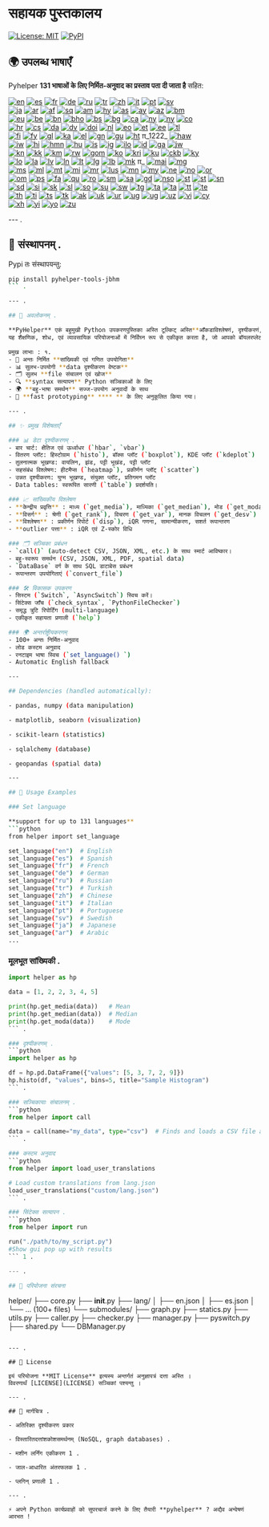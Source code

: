 # सहायक पुस्तकालय

[![License: MIT](https://img.shields.io/badge/License-MIT-yellow.svg)](LICENSE) [![PyPI](https://img.shields.io/pypi/v/pyhelper-tools-jbhm?style=for-the-badge&label=PyPI&color=blue)](https://pypi.org/project/pyhelper-tools-jbhm/)

## 🌍 उपलब्ध भाषाएँ

Pyhelper **131 भाषाओं के लिए निर्मित-अनुवाद का प्रस्ताव पता दी जाता है** सहित:

[![en](https://img.shields.io/badge/lang-en-red.svg)](readme/README.md) [![es](https://img.shields.io/badge/lang-es-yellow.svg)](readme/README.es.md) [![fr](https://img.shields.io/badge/lang-fr-blue.svg)](readme/README.fr.md) [![de](https://img.shields.io/badge/lang-de-green.svg)](readme/README.de.md) [![ru](https://img.shields.io/badge/lang-ru-purple.svg)](readme/README.ru.md) [![tr](https://img.shields.io/badge/lang-tr-orange.svg)](readme/README.tr.md) [![zh](https://img.shields.io/badge/lang-zh-black.svg)](readme/README.zh.md) [![it](https://img.shields.io/badge/lang-it-lightgrey.svg)](readme/README.it.md) [![pt](https://img.shields.io/badge/lang-pt-brightgreen.svg)](readme/README.pt.md) [![sv](https://img.shields.io/badge/lang-sv-blue.svg)](readme/README.sv.md)  
[![ja](https://img.shields.io/badge/lang-ja-red.svg)](readme/README.ja.md) [![ar](https://img.shields.io/badge/lang-ar-brown.svg)](readme/README.ar.md) [![af](https://img.shields.io/badge/lang-af-orange.svg)](readme/README.af.md) [![sq](https://img.shields.io/badge/lang-sq-blue.svg)](readme/README.sq.md) [![am](https://img.shields.io/badge/lang-am-green.svg)](readme/README.am.md) [![hy](https://img.shields.io/badge/lang-hy-red.svg)](readme/README.hy.md) [![as](https://img.shields.io/badge/lang-as-purple.svg)](readme/README.as.md) [![ay](https://img.shields.io/badge/lang-ay-brown.svg)](readme/README.ay.md) [![az](https://img.shields.io/badge/lang-az-lightblue.svg)](readme/README.az.md) [![bm](https://img.shields.io/badge/lang-bm-darkgreen.svg)](readme/README.bm.md)  
[![eu](https://img.shields.io/badge/lang-eu-pink.svg)](readme/README.eu.md) [![be](https://img.shields.io/badge/lang-be-darkblue.svg)](readme/README.be.md) [![bn](https://img.shields.io/badge/lang-bn-teal.svg)](readme/README.bn.md) [![bho](https://img.shields.io/badge/lang-bho-orange.svg)](readme/README.bho.md) [![bs](https://img.shields.io/badge/lang-bs-purple.svg)](readme/README.bm.md) [![bg](https://img.shields.io/badge/lang-bg-green.svg)](readme/README.bg.md) [![ca](https://img.shields.io/badge/lang-ca-yellow.svg)](readme/README.ca.md) [![ny](https://img.shields.io/badge/lang-ny-red.svg)](readme/README.ny.md) [![ny](https://img.shields.io/badge/lang-ny-red.svg)](readme/README.ny.md) [![co](https://img.shields.io/badge/lang-co-green.svg)](readme/README.co.md)  
[![hr](https://img.shields.io/badge/lang-hr-blue.svg)](readme/README.hr.md) [![cs](https://img.shields.io/badge/lang-cs-red.svg)](readme/README.cs.md) [![da](https://img.shields.io/badge/lang-da-purple.svg)](readme/README.da.md) [![dv](https://img.shields.io/badge/lang-dv-orange.svg)](readme/README.dv.md) [![doi](https://img.shields.io/badge/lang-doi-brown.svg)](readme/README.doi.md) [![nl](https://img.shields.io/badge/lang-nl-orange.svg)](readme/README.nl.md) [![eo](https://img.shields.io/badge/lang-eo-green.svg)](readme/README.eo.md) [![et](https://img.shields.io/badge/lang-et-blue.svg)](readme/README.et.md) [![ee](https://img.shields.io/badge/lang-ee-red.svg)](readme/README.ee.md) [![tl](https://img.shields.io/badge/lang-tl-purple.svg)](readme/README.tl.md)  
[![fi](https://img.shields.io/badge/lang-fi-blue.svg)](readme/README.fi.md) [![fy](https://img.shields.io/badge/lang-fy-orange.svg)](readme/README.fy.md) [![gl](https://img.shields.io/badge/lang-gl-green.svg)](readme/README.gl.md) [![ka](https://img.shields.io/badge/lang-ka-red.svg)](readme/README.ka.md) [![el](https://img.shields.io/badge/lang-el-blue.svg)](readme/README.el.md) [![gn](https://img.shields.io/badge/lang-gn-purple.svg)](readme/README.gn.md) [![gu](https://img.shields.io/badge/lang-gu-orange.svg)](readme/README.gu.md) [![ht](https://img.shields.io/badge/lang-ht-green.svg)](readme/README.ht.md) π_1222_ [![haw](https://img.shields.io/badge/lang-haw-red.svg)](readme/README.haw.md)  
[![iw](https://img.shields.io/badge/lang-iw-purple.svg)](readme/README.iw.md) [![hi](https://img.shields.io/badge/lang-hi-orange.svg)](readme/README.hi.md) [![hmn](https://img.shields.io/badge/lang-hmn-green.svg)](readme/README.hmn.md) [![hu](https://img.shields.io/badge/lang-hu-blue.svg)](readme/README.hu.md) [![is](https://img.shields.io/badge/lang-is-red.svg)](readme/README.is.md) [![ig](https://img.shields.io/badge/lang-ig-purple.svg)](readme/README.ig.md) [![ilo](https://img.shields.io/badge/lang-ilo-orange.svg)](readme/README.ilo.md) [![id](https://img.shields.io/badge/lang-id-green.svg)](readme/README.id.md) [![ga](https://img.shields.io/badge/lang-ga-blue.svg)](readme/README.ga.md) [![jw](https://img.shields.io/badge/lang-jw-red.svg)](readme/README.jw.md)  
[![kn](https://img.shields.io/badge/lang-kn-purple.svg)](readme/README.kn.md) [![kk](https://img.shields.io/badge/lang-kk-orange.svg)](readme/README.kk.md) [![km](https://img.shields.io/badge/lang-km-green.svg)](readme/README.km.md) [![rw](https://img.shields.io/badge/lang-rw-blue.svg)](readme/README.rw.md) [![gom](https://img.shields.io/badge/lang-gom-red.svg)](readme/README.gom.md) [![ko](https://img.shields.io/badge/lang-ko-purple.svg)](readme/README.ko.md) [![kri](https://img.shields.io/badge/lang-kri-orange.svg)](readme/README.kri.md) [![ku](https://img.shields.io/badge/lang-ku-green.svg)](readme/README.ku.md) [![ckb](https://img.shields.io/badge/lang-ckb-blue.svg)](readme/README.ckb.md) [![ky](https://img.shields.io/badge/lang-ky-red.svg)](readme/README.ky.md)  
[![lo](https://img.shields.io/badge/lang-lo-purple.svg)](readme/README.lo.md) [![la](https://img.shields.io/badge/lang-la-orange.svg)](readme/README.la.md) [![lv](https://img.shields.io/badge/lang-lv-green.svg)](readme/README.lv.md) [![ln](https://img.shields.io/badge/lang-ln-blue.svg)](readme/README.ln.md) [![lt](https://img.shields.io/badge/lang-lt-red.svg)](readme/README.lt.md) [![lg](https://img.shields.io/badge/lang-lg-purple.svg)](readme/README.lg.md) [![lb](https://img.shields.io/badge/lang-lb-orange.svg)](readme/README.lb.md) [![mk](https://img.shields.io/badge/lang-mk-green.svg)](readme/README.mk.md) π_ [![mai](https://img.shields.io/badge/lang-mai-blue.svg)](readme/README.mai.md) [![mg](https://img.shields.io/badge/lang-mg-red.svg)](readme/README.mg.md)  
[![ms](https://img.shields.io/badge/lang-ms-purple.svg)](readme/README.ms.md) [![ml](https://img.shields.io/badge/lang-ml-orange.svg)](readme/README.ml.md) [![mt](https://img.shields.io/badge/lang-mt-green.svg)](readme/README.mt.md) [![mi](https://img.shields.io/badge/lang-mi-blue.svg)](readme/README.mi.md) [![mr](https://img.shields.io/badge/lang-mr-red.svg)](readme/README.mr.md) [![lus](https://img.shields.io/badge/lang-lus-purple.svg)](readme/README.lus.md) [![mn](https://img.shields.io/badge/lang-mn-orange.svg)](readme/README.mn.md) [![my](https://img.shields.io/badge/lang-my-green.svg)](readme/README.my.md) [![ne](https://img.shields.io/badge/lang-ne-blue.svg)](readme/README.ne.md) [![no](https://img.shields.io/badge/lang-no-red.svg)](readme/README.no.md) [![or](https://img.shields.io/badge/lang-or-purple.svg)](readme/README.or.md)  
[![om](https://img.shields.io/badge/lang-om-orange.svg)](readme/README.om.md) [![ps](https://img.shields.io/badge/lang-ps-green.svg)](readme/README.ps.md) [![fa](https://img.shields.io/badge/lang-fa-blue.svg)](readme/README.fa.md) [![qu](https://img.shields.io/badge/lang-qu-red.svg)](readme/README.qu.md) [![ro](https://img.shields.io/badge/lang-ro-purple.svg)](readme/README.ro.md) [![sm](https://img.shields.io/badge/lang-sm-orange.svg)](readme/README.sm.md) [![sa](https://img.shields.io/badge/lang-sa-green.svg)](readme/README.sa.md) [![gd](https://img.shields.io/badge/lang-gd-blue.svg)](readme/README.gd.md) [![nso](https://img.shields.io/badge/lang-nso-red.svg)](readme/README.nso.md) [![st](https://img.shields.io/badge/lang-st-purple.svg)](readme/README.st.md) [![st](https://img.shields.io/badge/lang-st-purple.svg)](readme/README.st.md) [![sn](https://img.shields.io/badge/lang-sn-orange.svg)](readme/README.sn.md)  
[![sd](https://img.shields.io/badge/lang-sd-green.svg)](readme/README.sd.md) [![si](https://img.shields.io/badge/lang-si-blue.svg)](readme/README.si.md) [![sk](https://img.shields.io/badge/lang-sk-red.svg)](readme/README.sk.md) [![sl](https://img.shields.io/badge/lang-sl-purple.svg)](readme/README.sl.md) [![so](https://img.shields.io/badge/lang-so-orange.svg)](readme/README.so.md) [![su](https://img.shields.io/badge/lang-su-green.svg)](readme/README.su.md) [![sw](https://img.shields.io/badge/lang-sw-blue.svg)](readme/README.sw.md) [![tg](https://img.shields.io/badge/lang-tg-red.svg)](readme/README.tg.md) [![ta](https://img.shields.io/badge/lang-ta-purple.svg)](readme/README.ta.md) [![ta](https://img.shields.io/badge/lang-ta-purple.svg)](readme/README.ta.md) [![tt](https://img.shields.io/badge/lang-tt-orange.svg)](readme/README.tt.md) [![te](https://img.shields.io/badge/lang-te-green.svg)](readme/README.te.md)  
[![th](https://img.shields.io/badge/lang-th-blue.svg)](readme/README.th.md) [![ti](https://img.shields.io/badge/lang-ti-red.svg)](readme/README.ti.md) [![ts](https://img.shields.io/badge/lang-ts-purple.svg)](readme/README.ts.md) [![tk](https://img.shields.io/badge/lang-tk-orange.svg)](readme/README.tk.md) [![ak](https://img.shields.io/badge/lang-ak-green.svg)](readme/README.ak.md) [![uk](https://img.shields.io/badge/lang-uk-blue.svg)](readme/README.uk.md) [![ur](https://img.shields.io/badge/lang-ur-red.svg)](readme/README.ur.md) [![ug](https://img.shields.io/badge/lang-ug-purple.svg)](readme/README.ug.md) [![ug](https://img.shields.io/badge/lang-ug-purple.svg)](readme/README.ug.md) [![uz](https://img.shields.io/badge/lang-uz-orange.svg)](readme/README.uz.md) [![vi](https://img.shields.io/badge/lang-vi-green.svg)](readme/README.vi.md) [![cy](https://img.shields.io/badge/lang-cy-blue.svg)](readme/README.cy.md)  
[![xh](https://img.shields.io/badge/lang-xh-red.svg)](readme/README.xh.md) [![yi](https://img.shields.io/badge/lang-yi-purple.svg)](readme/README.yi.md) [![yo](https://img.shields.io/badge/lang-yo-orange.svg)](readme/README.yo.md) [![zu](https://img.shields.io/badge/lang-zu-green.svg)](readme/README.zu.md)

--- .


## 🚀 संस्थापनम् .

Pypi तः संस्थापयन्तु:

```bash
pip install pyhelper-tools-jbhm
``` .

--- .

## 📖 अवलोकनम् .

**PyHelper** एकं बहुमुखी Python उपकरणपुस्तिका अस्ति टूल्किट् अस्ति**आँकडाविश्लेषणं, दृश्यीकरणं, सांख्यिकीयसञ्चालनं, उपयोगिताकार्यप्रवाहाः च** *  
यह शैक्षणिक, शोध, एवं व्यावसायिक परियोजनाओं में निर्विघ्न रूप से एकीकृत करता है, जो आपको बॉयलरप्लेट कोड की अपेक्षा अंतर्दृष्टि पर ध्यान केंद्रित करने की अनुमति देता है।

प्रमुख लाभाः : १.
- 🧮 अन्तः निर्मित **सांख्यिकी एवं गणित उपयोगिता** 
- 📊 सुलभ-उपयोगी **data दृश्यीकरण वेष्टक** 
- 🗂 सुलभ **file संचालन एवं खोज** 
- 🔍 **syntax सत्यापन** Python सञ्चिकाओं के लिए
- 🌍 **बहु-भाषा समर्थन** सज्ज-उपयोग अनुवादों के साथ
- 🚀 **fast prototyping** **** ** के लिए अनुकूलित किया गया।

--- .

## ✨ प्रमुख विशेषताएँ

### 📊 डेटा दृश्यीकरणम् .
- बार चार्ट: क्षैतिज एवं ऊर्ध्वाधर (`hbar`, `vbar`)  
- वितरण प्लॉट: हिस्टोग्राम (`histo`), बॉक्स प्लॉट (`boxplot`), KDE प्लॉट (`kdeplot`)  
- तुलनात्मक भूखण्ड: वायलिन, झंड, पट्टी भूखंड, पट्टी प्लॉट  
- सहसंबंध विश्लेषण: हीटमैप्स (`heatmap`), प्रकीर्णन प्लॉट् (`scatter`)  
- उन्नत दृश्यीकरण: युग्म भूखण्ड, संयुक्त प्लॉट, प्रतिगमन प्लॉट  
- Data tables: स्वरूपित सारणी (`table`) प्रदर्शयति।  

### 📈 सांख्यिकीय विश्लेषण
- **केन्द्रीय प्रवृत्ति** : माध्य (`get_media`), माध्यिका (`get_median`), मोड (`get_moda`)  
- **विसर्ग** : श्रेणी (`get_rank`), विचरण (`get_var`), मानक विचलन (`get_desv`)  
- **विश्लेषण** : प्रकीर्णन रिपोर्ट (`disp`), iQR गणना, सामान्यीकरण, सशर्त रूपान्तरण  
- **outlier पत्ता** : iQR एवं Z-स्कोर विधि  

### 🗂️ सञ्चिका प्रबंधन
- `call()` (auto-detect CSV, JSON, XML, etc.) के साथ स्मार्ट आविष्कार।  
- बहु-स्वरूप समर्थन (CSV, JSON, XML, PDF, spatial data)  
- `DataBase` वर्ग के साथ SQL डाटाबेस प्रबंधन  
- रूपान्तरण उपयोगिताएं (`convert_file`)  

### 🛠️ विकासक उपकरण
- सिस्टम (`Switch`, `AsyncSwitch`) स्विच करें।  
- सिंटेक्स जाँच (`check_syntax`, `PythonFileChecker`)  
- समृद्ध त्रुटि रिपोर्टिंग (multi-language)  
- एकीकृत सहायता प्रणाली (`help`)  

### 🌍 अन्तर्राष्ट्रीयकरणम्
- 100+ अन्तः निर्मित-अनुवाद  
- लोड कस्टम अनुवाद  
- रनटाइम भाषा स्विच (`set_language() `)  
- Automatic English fallback  

---

## Dependencies (handled automatically):

- pandas, numpy (data manipulation)

- matplotlib, seaborn (visualization)

- scikit-learn (statistics)

- sqlalchemy (database)

- geopandas (spatial data)

---

## 🔧 Usage Examples

### Set language 

**support for up to 131 languages** 
```python
from helper import set_language

set_language("en")  # English
set_language("es")  # Spanish
set_language("fr")  # French
set_language("de")  # German
set_language("ru")  # Russian
set_language("tr")  # Turkish
set_language("zh")  # Chinese
set_language("it")  # Italian
set_language("pt")  # Portuguese
set_language("sv")  # Swedish
set_language("ja")  # Japanese
set_language("ar")  # Arabic
...
```


### मूलभूत सांख्यिकी .
```python
import helper as hp

data = [1, 2, 2, 3, 4, 5]

print(hp.get_media(data))   # Mean
print(hp.get_median(data))  # Median
print(hp.get_moda(data))    # Mode
``` .

### दृश्यीकरणम् .
```python
import helper as hp

df = hp.pd.DataFrame({"values": [5, 3, 7, 2, 9]})
hp.histo(df, "values", bins=5, title="Sample Histogram")
``` .

### सञ्चिकायाः ​​संचालनम् .
```python
from helper import call

data = call(name="my_data", type="csv")  # Finds and loads a CSV file automatically
``` .

### कस्टम अनुवाद
```python
from helper import load_user_translations

# Load custom translations from lang.json
load_user_translations("custom/lang.json")
``` .

### सिंटेक्स सत्यापन .
```python
from helper import run

run("./path/to/my_script.py")
#Show gui pop up with results
``` 1 .

--- .

## 📂 परियोजना संरचना

```
helper/
├── core.py
├── __init__.py
├── lang/
│   ├── en.json
│   ├── es.json
│   └── ... (100+ files)
└── submodules/
    ├── graph.py
    ├── statics.py
    ├── utils.py
    ├── caller.py
    ├── checker.py
    ├── manager.py
    ├── pyswitch.py
    ├── shared.py
    └── DBManager.py
``` .

--- .

## 📜 License

इयं परियोजना **MIT License** इत्यस्य अन्तर्गतं अनुज्ञापत्रं दत्ता अस्ति ।  
विवरणार्थं [LICENSE](LICENSE) सञ्चिकां पश्यन्तु ।

--- .

## 🔮 मार्गचित्र .

- अतिरिक्त दृश्यीकरण प्रकार

- विस्तारितदत्तांशकोशसमर्थनम् (NoSQL, graph databases) .

- मशीन लर्निंग एकीकरण 1 .

- जाल-आधारित अंतरफलक 1 .

- प्लगिन् प्रणाली 1 .

--- .

⚡ अपने Python कार्यप्रवाहों को सुपरचार्ज करने के लिए तैयारी **pyhelper** ? अद्यैव अन्वेषणं आरभत !